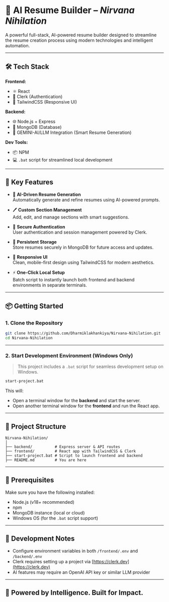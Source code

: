 # 🧠 AI Resume Builder – *Nirvana Nihilation*

A powerful full-stack, AI-powered resume builder designed to streamline the resume creation process using modern technologies and intelligent automation.

---

## 🛠️ Tech Stack

**Frontend:**  
- ⚛️ React  
- 🔐 Clerk (Authentication)  
- 🎨 TailwindCSS (Responsive UI)

**Backend:**  
- 🌐 Node.js + Express  
- 🍃 MongoDB (Database)  
- 🤖 GEMINI-AI/LLM Integration (Smart Resume Generation)

**Dev Tools:**  
- 📦 NPM  
- 💻 `.bat` script for streamlined local development

---

## 🚀 Key Features

- 🧠 **AI-Driven Resume Generation**  
  Automatically generate and refine resumes using AI-powered prompts.

- 🖊️ **Custom Section Management**  
  Add, edit, and manage sections with smart suggestions.

- 🔐 **Secure Authentication**  
  User authentication and session management powered by Clerk.

- 💾 **Persistent Storage**  
  Store resumes securely in MongoDB for future access and updates.

- 📱 **Responsive UI**  
  Clean, mobile-first design using TailwindCSS for modern aesthetics.

- ⚡ **One-Click Local Setup**  
  Batch script to instantly launch both frontend and backend environments in separate terminals.

---

## 📦 Getting Started

### 1. Clone the Repository

```bash
git clone https://github.com/Dharmiklakhankiya/Nirvana-Nihilation.git
cd Nirvana-Nihilation
```

---

### 2. Start Development Environment (Windows Only)

> This project includes a `.bat` script for seamless development setup on Windows.

```bash
start-project.bat
```

This will:
- Open a terminal window for the **backend** and start the server.
- Open another terminal window for the **frontend** and run the React app.

---

## 📁 Project Structure

```text
Nirvana-Nihilation/
│
├── backend/          # Express server & API routes
├── frontend/         # React app with TailwindCSS & Clerk
├── start-project.bat # Script to launch frontend and backend
├── README.md         # You are here
```

---

## 🔧 Prerequisites

Make sure you have the following installed:

- Node.js (v18+ recommended)
- npm
- MongoDB instance (local or cloud)
- Windows OS (for the `.bat` script support)

---

## 🧪 Development Notes

- Configure environment variables in both `/frontend/.env` and `/backend/.env`
- Clerk requires setting up a project via [https://clerk.dev](https://clerk.dev)
- AI features may require an OpenAI API key or similar LLM provider

---

## 🧠 Powered by Intelligence. Built for Impact.

